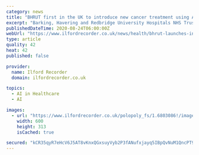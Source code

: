 ```yaml
---
category: news
title: "BHRUT first in the UK to introduce new cancer treatment using AI to better target radiotherapy"
excerpt: "Barking, Havering and Redbridge University Hospitals NHS Trust is the first in the UK to use a new cancer treatment which uses artificial intelligence to personalise care for patients."
publishedDateTime: 2020-08-24T06:00:00Z
webUrl: "https://www.ilfordrecorder.co.uk/news/health/bhrut-launches-innovative-and-less-invasive-radiotherapy-1-6803083"
type: article
quality: 42
heat: 42
published: false

provider:
  name: Ilford Recorder
  domain: ilfordrecorder.co.uk

topics:
  - AI in Healthcare
  - AI

images:
  - url: "https://www.ilfordrecorder.co.uk/polopoly_fs/1.6803086!/image/image.jpg"
    width: 600
    height: 313
    isCached: true

secured: "kCR35qyR7eHcV6J5AT8vKnxQGxsuyVyb2P3fANufxjayq5IBpQvNuM1QncPT9LXKcPqDfSXTr3tlibzrVhsZaoScjk7ypBJjI44RrbhN0O9ZyLZIRpHWr/rDgZONm2XvkNH6hKltgHXPaH9L3q/aCK2Tzy5wh7HzZObyLpHJZImPm3A77zz8IbgI7caGZQ3ce/rmZZLnvq+hLdinKmL11AJV8PzcTP4/iwsCLPlEGsX5bLprrO+ahoOaCQroVefuzsCMnCgKUhhZIaj9Yx4JQ3tbLUIUjp+xWU4NiaAUe6AHzrg/t1qQe2n2rpLFRr2HI9WMfDxaAOFBD9VuVJ0sZw==;DoQyMvcOTw0TxnGrVbkYWw=="
---
```


